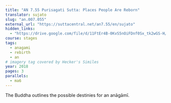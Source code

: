 ```yaml
---
title: "AN 7.55 Purisagati Sutta: Places People Are Reborn"
translator: sujato
slug: "an.007.055"
external_url: "https://suttacentral.net/an7.55/en/sujato"
hidden_links:
  - "https://drive.google.com/file/d/11FtEr4B-0KvS5nOiFDnf0Sx_tk2wGS-H/view?usp=drivesdk"
course: stages
tags:
  - anagami
  - rebirth
  - an
# imagery tag covered by Hecker's Similes
year: 2018
pages: 3
parallels:
  - ma6
---
```


The Buddha outlines the possible destinies for an anāgāmī.
